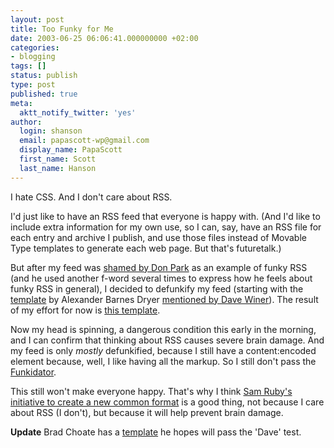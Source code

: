 ```yaml
---
layout: post
title: Too Funky for Me
date: 2003-06-25 06:06:41.000000000 +02:00
categories:
- blogging
tags: []
status: publish
type: post
published: true
meta:
  aktt_notify_twitter: 'yes'
author:
  login: shanson
  email: papascott-wp@gmail.com
  display_name: PapaScott
  first_name: Scott
  last_name: Hanson
---
```

<p>I hate CSS. And I don't care about RSS. </p>
<p>I'd just like to have an RSS feed that everyone is happy with. (And I'd like to include extra information for my own use, so I can, say, have an RSS file for each entry and archive I publish, and use those files instead of Movable Type templates to generate each web page. But that's futuretalk.)</p>
<p>But after my feed was <a title="Don Park's Blog" href="http://www.docuverse.com/blog/donpark/2003/06/23.html#a615">shamed by Don Park</a> as an example of funky RSS (and he used another f-word several times to express how he feels about funky RSS in general), I decided to defunkify my feed (starting with the <a href="http://www.mediagap.org/mt/mt-rss.txt">template</a> by Alexander Barnes Dryer <a href="http://scriptingnews.userland.com/2003/06/23#When:8:13:39AM">mentioned by Dave Winer</a>). The result of my effort for now is <a href="/wordpress/wp-content/uploads/2003/06/index_xml_250603.txt">this template</a>.</p>
<p>Now my head is spinning, a dangerous condition this early in the morning, and I can confirm that thinking about RSS causes severe brain damage. And my feed is only <em>mostly</em> defunkified, because I still have a content:encoded element because, well, I like having all the markup. So I still don't pass the <a href="http://www.thereisnocat.com/funkidator/?uri=http%3A%2F%2Fwww.papascott.de%2Findex.xml&mode=funkidate&funkidate=Funkidate Me%21">Funkidator</a>. </p>
<p>This still won't make everyone happy. That's why I think <a href="http://www.intertwingly.net/wiki/pie/RoadMap">Sam Ruby's initiative to create a new common format</a> is a good thing, not because I care about RSS (I don't), but because it will help prevent brain damage.</p>
<p><b>Update</b> Brad Choate has a <a href="http://www.bradchoate.com/past/001639.php">template</a> he hopes will pass the 'Dave' test.</p>
